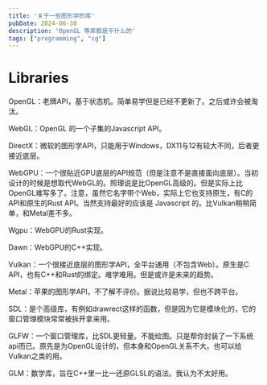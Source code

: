 ```yaml
---
title: '关于一些图形学的库'
pubDate: 2024-06-30
description: 'OpenGL 等库都是干什么的'
tags: ["programming", "cg"]
---
```


# Libraries

OpenGL：老牌API，基于状态机。简单易学但是已经不更新了。之后或许会被淘汰。

WebGL：OpenGL 的一个子集的Javascript API。

DirectX：微软的图形学API，只能用于Windows，DX11与12有较大不同，后者更接近底层。

WebGPU：一个很贴近GPU底层的API规范（但是注意不是直接面向底层）。当初设计的时候是想取代WebGL的。照理说是比OpenGL高级的。但是实际上比OpenGL难写多了。注意，虽然它名字带个Web，实际上它也支持原生，有C的API和原生的Rust API。当然支持最好的应该是 Javascript 的。比Vulkan稍稍简单，和Metal差不多。

Wgpu：WebGPU的Rust实现。

Dawn：WebGPU的C++实现。

Vulkan：一个很接近底层的图形学API，全平台通用（不包含Web）。原生是C API，也有C++和Rust的绑定。难学难用。但是或许是未来的趋势。

Metal：苹果的图形学API，不了解不评价。据说比较易学，但也不跨平台。

SDL：是个高级库，有例如drawrect这样的函数，但是因为它是模块化的，它的窗口管理模块常常被拆开拿来用。

GLFW：一个窗口管理库，比SDL更轻量。不能绘图。只是帮你封装了一下系统api而已。原先是为OpenGL设计的，但本身和OpenGL关系不大。也可以给Vulkan之类的用。

GLM：数学库，旨在C++里一比一还原GLSL的语法。我认为不太好用。